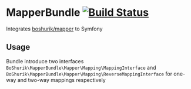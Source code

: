 # MapperBundle  [![Build Status](https://travis-ci.com/BoShurik/mapper-bundle.svg?branch=master)](https://travis-ci.com/BoShurik/mapper-bundle)

Integrates [boshurik/mapper](https://github.com/BoShurik/mapper) to Symfony

## Usage

Bundle introduce two interfaces 
`BoShurik\MapperBundle\Mapper\Mapping\MappingInterface` and 
`BoShurik\MapperBundle\Mapper\Mapping\ReverseMappingInterface` 
for one-way and two-way mappings respectively